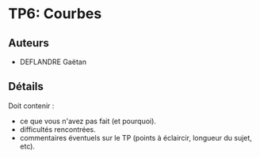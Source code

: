 TP6: Courbes
============


## Auteurs

 - DEFLANDRE Gaëtan


## Détails

Doit contenir :
 - ce que vous n'avez pas fait (et pourquoi).
 - difficultés rencontrées.
 - commentaires éventuels sur le TP (points à éclaircir, longueur du
   sujet, etc).
